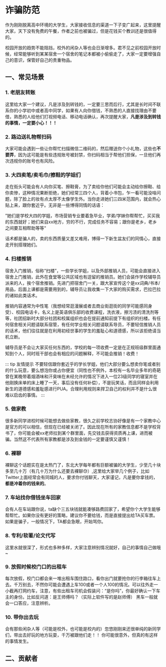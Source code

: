 # 诈骗防范 <Badge type="tip" text="2024年3月19日" />
作为刚刚脱离高中环境的大学生，大家接收信息的渠道一下子变广起来，这里提醒大家，天下没有免费的午餐，作者之前也被骗过，但是花钱买个教训还是很值得的。

校园开放的趋势不能阻挡，校外的闲杂人等也会日渐增多。君不见之前校园开放时候，经常能够听到某某宿舍一个宿舍的笔记本都被小偷偷走了，大家一定要增强自己的意识，保管好自己的贵重物品。
## 一、常见场景

### 1. 老朋友转账
这里给大家一个建议，凡是涉及到转钱的，一定要三思而后行，尤其是长时间不联系你的小学初中或者高中同学，如果有人向你借钱，不熟悉的人直接找理由不要借，熟悉的人给他们打视频电话、移动电话确认，再次提醒大家，**凡是涉及到转钱的事情，一定要小心！！！** 

### 2. 路边送礼物帮扫码

大家可能会遇到一些让你帮忙扫描微信二维码的，然后赠送你个小礼物，这些也**不要弄**，因为这可能是有些违规账号被封禁，你扫码相当于帮他们担保，一旦他们再次违规你的账号也有风险。

### 3. 大四卖笔/卖毛巾/擦鞋的学姐们
走在街头可能会有人向你买笔、擦鞋膏，为了卖给你他们可能会主动给你擦鞋、给你卖惨，这种情况果断拒绝，她们经常三四个人，背着小书包，乍一看可能没啥问题，除了脸上的妆有点太厚不太像学生外。当你走进她们三四米范围内，就会热心贴上来，跟你套近乎。无非是一些博得同情的话语：

”她们是学校大四的学姐，市场营销专业要着急毕业，学弟/学妹你帮帮忙，买买我的东西就好；她们来自xx地方，穷的不行，完成任务不容易；跟你是老乡，老乡之间要互相帮助等等“

话术都是骗人的，卖的东西质量又差又难用，博得一下新生盆友们的同情心，直接走开别搭理她们。

### 4. 扫楼推销

宿舍入门推销，俗称“扫楼”，一些学长学姐，以及外部推销人员，可能会直接进入宿舍上门推销，此外在食堂等公共区域也有逗留的推销员。她们会装作学校辅导员派来的人，挨个宿舍推销。先进门把宿舍门一关，跟大家宣传这个是xx词典/书本/用品，后面上课都是需要用到的，辅导员让我收集一下大家的购买需求，巴拉巴拉的诸如此类话术。

推销内容通常为中性笔（我想经常逛漫展或者去商业街逛街的同学可能感同身受）、校园电话卡，名义上是英语俱乐部的收费课程，洗衣液，擦污渍的清洗剂等等，社团招新时大部分社团和校属组织也会在提前通知前提下有组织的扫楼。有任何宿舍相关问题请联系宿管，有任何学业相关问题请联系导员，不要轻信推销人员的话术，他们往往就是在利用初经世事的学生的羞耻心和道德感，所以该拒绝请当机立断。

辅导员是不会让大家买任何东西的，学校的每一项收费一定是在正规班级群里面通知到个人，同时班干部也会有相应的问题解释，不可能会推销！收费！

::: tip 友情提示 
不要轻信跟你套近乎的学长学姐，他们大部分要么想卖你笔或者别的什么玩意，要么想泡你或占你便宜（同性也不例外，本校有一名毕业多年的奇葩曾在某晚带着烟酒味和汗臭味在未经允许的情况下进入一位23级同学的寝室并在他刚换床单的床上睡了一天，事后没有任何补偿），不是玩笑话，而且同样会利用新生的道德感和羞耻感进行PUA。合理利用规则来捍卫自己的权利并不是什么很难以启齿的事情。
:::

### 5. 做家教
很多新同学进校时候可能想去做些家教，很久之前学校志协好像是有一个家教中心是官方的可以相信，但现在已经被关闭了。因此现在所有的家教信息都不是学校背书了，你可能会被xx老师拉到某个群里面，先交钱去获得资质再上课，进而被骗。当然这不代表所有家教都是涉及到金钱的一定要谨慎又谨慎！

### 6. 裸聊
裸聊这个话题实在是太热门了，东北大学每年都有巨额被骗的大学生，少至几十块多至几十万（有几十万为什么还要去裸聊:sweat:）,这里给大家举几个例子，比如Twitter上面经常会有同城的人，要求你付钱聊天，大家谨记，凡是要你拿钱的，**都是冲着你的钱来的**。

### 7. 车站找你借钱坐车回家

会有人在车站跟你说，ta缺个三五块钱就能凑够路费回家了，希望你个大学生能够帮帮忙。如果你没有更好的策略，建议你不要给钱，而是直接提出给TA买车票。如果是骗子，一般情况下，TA都会急眼，开始骂你。

### 8. 专利/软著/论文代写

这里水就很深了，形式也多种多样，大家注意辨别情况就好，自己的事情自己做哦~

### 9. 放假时候校门口的出租车

每次放假，校门口都会来一堆出租车围住路口，看你出门就要抢你的行李箱往车上去。千万别去，不然你可能会遭遇上车100或者一个人100的情况。可以往外走一小截再打网约车，注意，有些出租车司机会假装问：“是你吗”，你最好确认一下车主的身份。比如反问道：是王师傅吗？（实际上软件写的是赵师傅） 黑车一般就会一口答应，注意辨析。

### 10. 带你出去玩

会有那些闲杂人等（可能是校外，也可能是校内的）忽悠刚刚来还很单纯的新同学们，带出去好玩的地方玩耍，千万被跟他们走！！ 你可能很意外，但真的有这样的事情发生。


## 二、贡献者
<VPTeamMembers size="small" :members="members" />


<script setup>
import { VPTeamMembers } from 'vitepress/theme'

const members = [
  {
    avatar: '/wuchangytu.png',
    name: '武昌鱼',
    title: '本页内容贡献者',
    // links: [
    //   { icon: 'github', link: 'https://github.com/yyx990803' },
    //   { icon: 'twitter', link: 'https://twitter.com/youyuxi' }
    // ]
  },
]
</script>